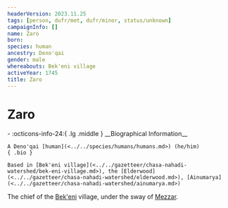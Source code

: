 ```yaml
---
headerVersion: 2023.11.25
tags: [person, dufr/met, dufr/minor, status/unknown]
campaignInfo: []
name: Zaro
born:
species: human
ancestry: Deno'qai
gender: male
whereabouts: Bek'eni village
activeYear: 1745
title: Zaro
---
```

# Zaro
<div class="grid cards ext-narrow-margin ext-one-column" markdown>
- :octicons-info-24:{ .lg .middle } __Biographical Information__

    A Deno'qai [human](<../../species/humans/humans.md>) (he/him)  
    { .bio }

    Based in [Bek'eni village](<../../gazetteer/chasa-nahadi-watershed/bek-eni-village.md>), the [Elderwood](<../../gazetteer/chasa-nahadi-watershed/elderwood.md>), [Ainumarya](<../../gazetteer/chasa-nahadi-watershed/ainumarya.md>)
</div>


The chief of the [Bek'eni](<../../groups/deno-qai-tribes/bek-eni.md>) village, under the sway of [Mezzar](<../other-nonhumans/mezzar.md>). 